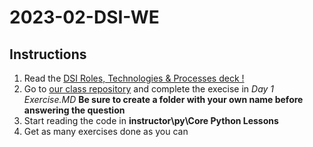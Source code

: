 # 2023-02-DSI-WE

## Instructions

1. Read the [DSI Roles, Technologies & Processes deck !](https://divergenceone.sharepoint.com/:p:/s/2023-02-DSI-WE/ESRO31LSLZhIj01qxd6FtiMB4Dea55md6d4Zc10ZBdcOfw?e=JnvYh2)
1. Go to [our class repository](https://github.com/hekaplex/2023-02-DSI-WE) and complete the execise in *Day 1 Exercise.MD*
**Be sure to create a folder with your own name before answering the question**
1. Start reading the code in **instructor\py\Core Python Lessons**
1. Get as many exercises done as you can
